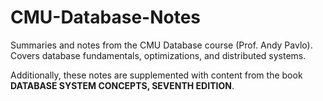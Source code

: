 # CMU-Database-Notes
Summaries and notes from the CMU Database course (Prof. Andy Pavlo). Covers database fundamentals, optimizations, and distributed systems.

Additionally, these notes are supplemented with content from the book **DATABASE SYSTEM CONCEPTS, SEVENTH EDITION**.
